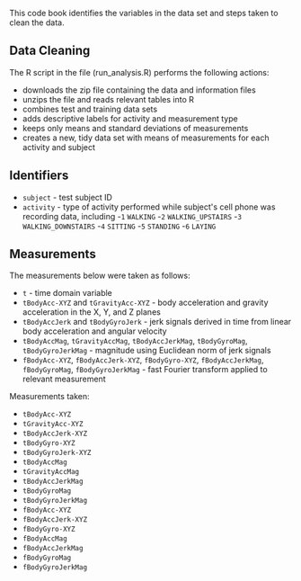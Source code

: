 This code book identifies the variables in the data set and steps taken to clean the data.

## Data Cleaning
The R script in the file (run_analysis.R) performs the following actions:
- downloads the zip file containing the data and information files
- unzips the file and reads relevant tables into R
- combines test and training data sets
- adds descriptive labels for activity and measurement type
- keeps only means and standard deviations of measurements
- creates a new, tidy data set with means of measurements for each activity and subject
 
## Identifiers
- `subject` - test subject ID
- `activity` - type of activity performed while subject's cell phone was recording data, including
  -`1` `WALKING`
  -`2` `WALKING_UPSTAIRS`
  -`3` `WALKING_DOWNSTAIRS`
  -`4` `SITTING`
  -`5` `STANDING`
  -`6` `LAYING`

## Measurements
The measurements below were taken as follows:
- `t` - time domain variable
- `tBodyAcc-XYZ` and `tGravityAcc-XYZ` - body acceleration and gravity acceleration in the X, Y, and Z planes
- `tBodyAccJerk` and `tBodyGyroJerk` - jerk signals derived in time from linear body acceleration and angular velocity
- `tBodyAccMag`, `tGravityAccMag`, `tBodyAccJerkMag`, `tBodyGyroMag`, `tBodyGyroJerkMag` - magnitude using Euclidean norm of jerk signals
- `fBodyAcc-XYZ`, `fBodyAccJerk-XYZ`, `fBodyGyro-XYZ`, `fBodyAccJerkMag`, `fBodyGyroMag`, `fBodyGyroJerkMag` - fast Fourier transform applied to relevant measurement

Measurements taken:
- `tBodyAcc-XYZ`
- `tGravityAcc-XYZ`
- `tBodyAccJerk-XYZ`
- `tBodyGyro-XYZ`
- `tBodyGyroJerk-XYZ`
- `tBodyAccMag`
- `tGravityAccMag`
- `tBodyAccJerkMag`
- `tBodyGyroMag`
- `tBodyGyroJerkMag`
- `fBodyAcc-XYZ`
- `fBodyAccJerk-XYZ`
- `fBodyGyro-XYZ`
- `fBodyAccMag`
- `fBodyAccJerkMag`
- `fBodyGyroMag`
- `fBodyGyroJerkMag`
